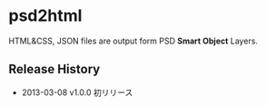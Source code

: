 # psd2html

HTML&amp;CSS, JSON files are output form PSD **Smart Object** Layers.

## Release History
- 2013-03-08   v1.0.0 初リリース